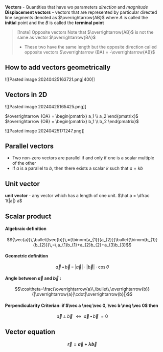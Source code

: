 **Vectors** - Quantities that have wo parameters *direction* and *magnitude*
**Displacement vectors** - vectors that are represented by particular directed line segments denoted as $\overrightarrow{AB}$ where $A$ is called the **initial** point and the $B$ is called the **terminal point**

>[!note] Opposite vectors
>Note that $\overrightarrow{AB}$ is not the same as vector $\overrightarrow{BA}$
>- These two have the same length but the opposite direction called opposite vectors
>$\overrightarrow {BA} = -\overrightarrow{AB}$

## How to add vectors geometrically

![[Pasted image 20240425163721.png|400]]

## Vectors in 2D 
![[Pasted image 20240425165425.png]]

$\overrightarrow {OA} = \begin{pmatrix} a_1 \\ a_2 \end{pmatrix}$
$\overrightarrow {OB} =  \begin{pmatrix} b_1 \\ b_2 \end{pmatrix}$

![[Pasted image 20240425171247.png]]

## Parallel vectors 
- Two non-zero vectors are parallel if and only if one is a scalar multiple of the other
- If $a$ is a parallel to $b$, then there exists a scalar $k$ such that $a = kb$
## Unit vector 
**unit vector** - any vector which has a length of one unit. 
$\hat a = \dfrac 1{|a|} a$

## Scalar product
#### Algebraic definition
$${\vec{a}}\,\bullet{\vec{b}}\,={\binom{a_{1}}{a_{2}}}\bullet{\binom{b_{1}}{b_{2}}}\,=\,a_{1}b_{1}+a_{2}b_{2}+a_{3}b_{3}$$
#### Geometric definition
$$\vec{a}\,\bullet\,\vec{b}\,=\,|\vec{a}|\cdot|\vec{b}|\cdot\cos\theta$$
#### Angle between $\vec {a}$ and $\vec  b$ :
$$\cos\theta=\frac{\overrightarrow{a}\,\bullet\,\overrightarrow{b}}{|\overrightarrow{a}|\cdot|\overrightarrow{b}|}$$
#### Perpendicularity Criterian: if $\vec a \neq \vec 0, \vec b \neq \vec 0$ then

$$\overrightarrow{a}\,\perp\,\overrightarrow{b}\;\;\;\Leftrightarrow\;\;\overrightarrow{a}\,\bullet\,\overrightarrow{b}\;=0$$

## Vector equation
#### $$ \vec{r} = \vec a + \lambda \vec b$$
